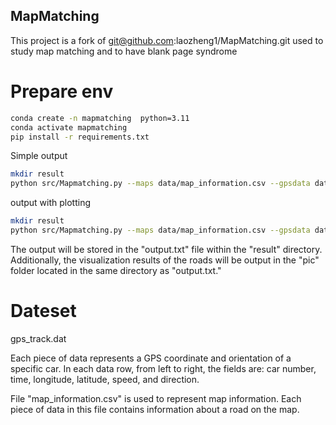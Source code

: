 ## MapMatching
This project is a fork of git@github.com:laozheng1/MapMatching.git
used to study map matching and to have blank page syndrome

# Prepare env
```bash
conda create -n mapmatching  python=3.11
conda activate mapmatching
pip install -r requirements.txt
```
Simple output
```bash
mkdir result
python src/Mapmatching.py --maps data/map_information.csv --gpsdata data/gps_track.dat --output result/output.txt
```

output with plotting
```bash
mkdir result
python src/Mapmatching.py --maps data/map_information.csv --gpsdata data/gps_track.dat --output result/output.txt --plot
```


The output will be stored in the "output.txt" file within the "result" directory. Additionally, the visualization results of the roads will be output in the "pic" folder located in the same directory as "output.txt."

# Dateset
gps_track.dat

Each piece of data represents a GPS coordinate and orientation of a specific car. In each data row, from left to right, the fields are: car number, time, longitude, latitude, speed, and direction.

File "map_information.csv" is used to represent map information. 
Each piece of data in this file contains information about a road on the map.